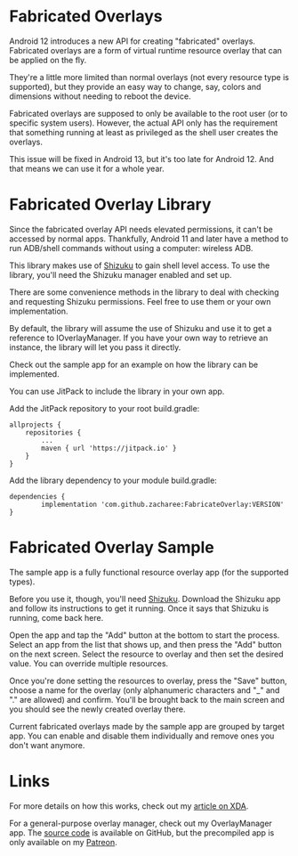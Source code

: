 # Fabricated Overlays

Android 12 introduces a new API for creating "fabricated" overlays. Fabricated overlays are a form of virtual runtime resource overlay that can be applied on the fly. 

They're a little more limited than normal overlays (not every resource type is supported), but they provide an easy way to change, say, colors and dimensions without needing to reboot the device.

Fabricated overlays are supposed to only be available to the root user (or to specific system users). However, the actual API only has the requirement that something running at least as privileged as the shell user creates the overlays.

This issue will be fixed in Android 13, but it's too late for Android 12. And that means we can use it for a whole year.

# Fabricated Overlay Library

Since the fabricated overlay API needs elevated permissions, it can't be accessed by normal apps. Thankfully, Android 11 and later have a method to run ADB/shell commands without using a computer: wireless ADB.

This library makes use of [Shizuku](https://shizuku.rikka.app) to gain shell level access. To use the library, you'll need the Shizuku manager enabled and set up.

There are some convenience methods in the library to deal with checking and requesting Shizuku permissions. Feel free to use them or your own implementation. 

By default, the library will assume the use of Shizuku and use it to get a reference to IOverlayManager. If you have your own way to retrieve an instance, the library will let you pass it directly.

Check out the sample app for an example on how the library can be implemented.

You can use JitPack to include the library in your own app.

Add the JitPack repository to your root build.gradle:

	allprojects {
		repositories {
			...
			maven { url 'https://jitpack.io' }
		}
	}
  
Add the library dependency to your module build.gradle:

	dependencies {
	        implementation 'com.github.zacharee:FabricateOverlay:VERSION'
	}

# Fabricated Overlay Sample

The sample app is a fully functional resource overlay app (for the supported types).

Before you use it, though, you'll need [Shizuku](https://shizuku.rikka.app). Download the Shizuku app and follow its instructions to get it running. Once it says that Shizuku is running, come back here.

Open the app and tap the "Add" button at the bottom to start the process. Select an app from the list that shows up, and then press the "Add" button on the next screen. Select the resource to overlay and then set the desired value. You can override multiple resources.

Once you're done setting the resources to overlay, press the "Save" button, choose a name for the overlay (only alphanumeric characters and "_" and "." are allowed) and confirm. You'll be brought back to the main screen and you should see the newly created overlay there.

Current fabricated overlays made by the sample app are grouped by target app. You can enable and disable them individually and remove ones you don't want anymore.

# Links

For more details on how this works, check out my [article on XDA](https://www.xda-developers.com/android-12s-fabricated-overlay-api-brings-back-rootless-themes/).

For a general-purpose overlay manager, check out my OverlayManager app. The [source code](https://github.com/zacharee/OverlayManager) is available on GitHub, but the precompiled app is only available on my [Patreon](https://patreon.com/zacharywander).
